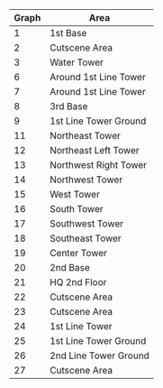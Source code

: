| Graph    | Area                      |
|----------|---------------------------|
| 1        | 1st Base                  |
| 2        | Cutscene Area             |
| 3        | Water Tower               |
| 6        | Around 1st Line Tower     |
| 7        | Around 1st Line Tower     |
| 8        | 3rd Base                  |
| 9        | 1st Line Tower Ground     |
| 11       | Northeast Tower           |
| 12       | Northeast Left Tower      |
| 13       | Northwest Right Tower     |
| 14       | Northwest Tower           |
| 15       | West Tower                |
| 16       | South Tower               |
| 17       | Southwest Tower           |
| 18       | Southeast Tower           |
| 19       | Center Tower              |
| 20       | 2nd Base                  |
| 21       | HQ 2nd Floor              |
| 22       | Cutscene Area             |
| 23       | Cutscene Area             |
| 24       | 1st Line Tower            |
| 25       | 1st Line Tower Ground     |
| 26       | 2nd Line Tower Ground     |
| 27       | Cutscene Area             |
